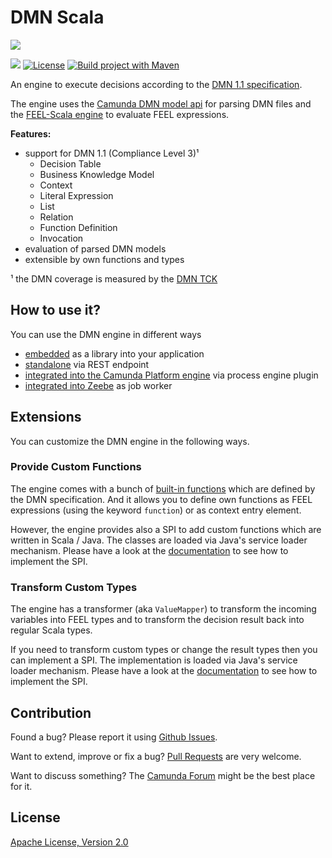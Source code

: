 # DMN Scala

[![](https://img.shields.io/badge/Community%20Extension-An%20open%20source%20community%20maintained%20project-FF4700)](https://github.com/camunda-community-hub/community)

[![](https://img.shields.io/badge/Lifecycle-Incubating-blue)](https://github.com/Camunda-Community-Hub/community/blob/main/extension-lifecycle.md#incubating-)
[![License](https://img.shields.io/badge/License-Apache%202.0-blue.svg)](https://opensource.org/licenses/Apache-2.0)
[![Build project with Maven](https://github.com/camunda-community-hub/dmn-scala/actions/workflows/build.yml/badge.svg)](https://github.com/camunda-community-hub/dmn-scala/actions/workflows/build.yml)

An engine to execute decisions according to the [DMN 1.1 specification](http://www.omg.org/spec/DMN/About-DMN/). 

The engine uses the [Camunda DMN model api](https://github.com/camunda/camunda-dmn-model) for parsing DMN files and the [FEEL-Scala engine](https://github.com/camunda/feel-scala) to evaluate FEEL expressions.

**Features:**
* support for DMN 1.1 (Compliance Level 3)¹
  * Decision Table
  * Business Knowledge Model
  * Context
  * Literal Expression
  * List
  * Relation
  * Function Definition
  * Invocation
* evaluation of parsed DMN models
* extensible by own functions and types

¹ the DMN coverage is measured by the [DMN TCK](https://dmn-tck.github.io/tck/index.html)

## How to use it?

You can use the DMN engine in different ways 

* [embedded](https://github.com/camunda/dmn-scala/tree/master/dmn-engine#how-to-use-it) as a library into your application
* [standalone](https://github.com/camunda/dmn-scala/tree/master/engine-rest#how-to-use-it) via REST endpoint
* [integrated into the Camunda Platform engine](https://github.com/camunda/dmn-scala/tree/master/camunda-plugin#how-to-use-it) via process engine plugin
* [integrated into Zeebe](https://github.com/camunda/dmn-scala/tree/master/zeebe-worker#how-to-use-it) as job worker

## Extensions

You can customize the DMN engine in the following ways.

### Provide Custom Functions

The engine comes with a bunch of [built-in functions](https://camunda.github.io/feel-scala/feel-built-in-functions) which are defined by the DMN specification. 
And it allows you to define own functions as FEEL expressions (using the keyword `function`) or as context entry element.

However, the engine provides also a SPI to add custom functions which are written in Scala / Java. The classes are loaded via Java's service loader mechanism. Please have a look at the [documentation](https://camunda.github.io/feel-scala/function-provider-spi) to see how to implement the SPI.

### Transform Custom Types

The engine has a transformer (aka `ValueMapper`) to transform the incoming variables into FEEL types and to transform the decision result back into regular Scala types. 

If you need to transform custom types or change the result types then you can implement a SPI. The implementation is loaded via Java's service loader mechanism. Please have a look at the 
[documentation](https://camunda.github.io/feel-scala/value-mapper-spi) to see how to implement the SPI.

## Contribution

Found a bug? Please report it using [Github Issues](https://github.com/camunda/dmn-scala/issues).

Want to extend, improve or fix a bug? [Pull Requests](https://github.com/camunda/dmn-scala/pulls) are very welcome.

Want to discuss something? The [Camunda Forum](https://forum.camunda.org/c/community-extensions) might be the best place for it.

## License

[Apache License, Version 2.0](./LICENSE)
